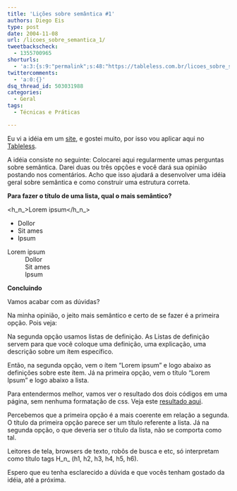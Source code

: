 ```yaml
---
title: 'Lições sobre semântica #1'
authors: Diego Eis
type: post
date: 2004-11-08
url: /licoes_sobre_semantica_1/
tweetbackscheck:
  - 1355700965
shorturls:
  - 'a:3:{s:9:"permalink";s:48:"https://tableless.com.br/licoes_sobre_semantica_1";s:7:"tinyurl";s:26:"https://tinyurl.com/3nty9gs";s:4:"isgd";s:19:"https://is.gd/Z7jQm9";}'
twittercomments:
  - 'a:0:{}'
dsq_thread_id: 503031988
categories:
  - Geral
tags:
  - Técnicas e Práticas

---
```

Eu vi a idéia em um [site][1], e gostei muito, por isso vou aplicar aqui no [Tableless][2].
  
A idéia consiste no seguinte: Colocarei aqui regularmente umas perguntas sobre semântica. Darei duas ou três opções e você dará sua opinião postando nos comentários. Acho que isso ajudará a desenvolver uma idéia geral sobre semântica e como construir uma estrutura correta.

**Para fazer o título de uma lista, qual o mais semântico?**
  
<h_n_>Lorem ipsum</h_n_>
  
<ul>
  
<li>Dollor</li>
  
<li>Sit ames</li>
  
<li>Ipsum</li>
  
</ul>

<dl>
  
<dt>Lorem ipsum</dt>
  
<dd>Dollor</dd>
  
<dd>Sit ames</dd>
  
<dd>Ipsum</dd>
  
</dl>

**Concluindo**
  
Vamos acabar com as dúvidas?
  
Na minha opinião, o jeito mais semântico e certo de se fazer é a primeira opção. Pois veja:
  
Na segunda opção usamos listas de definição. As Listas de definição servem para que você coloque uma definição, uma explicação, uma descrição sobre um ítem específico.
  
Então, na segunda opção, vem o ítem &#8220;Lorem ipsum&#8221; e logo abaixo as definições sobre este ítem. Já na primeira opção, vem o título &#8220;Lorem Ipsum&#8221; e logo abaixo a lista.

Para entendermos melhor, vamos ver o resultado dos dois códigos em uma página, sem nenhuma formatação de css. Veja este [resultado aqui][3].
  
Percebemos que a primeira opção é a mais coerente em relação a segunda. O título da primeira opção parece ser um título referente a lista. Já na segunda opção, o que deveria ser o título da lista, não se comporta como tal.
  
Leitores de tela, browsers de texto, robôs de busca e etc, só interpretam como título tags H_n_ (h1, h2, h3, h4, h5, h6).

Espero que eu tenha esclarecido a dúvida e que vocês tenham gostado da idéia, até a próxima.

 [1]: https://www.simplebits.com/
 [2]: https://tableless.com.br/
 [3]: https://tableless.com.br/estudo/quiz/quiz1.asp